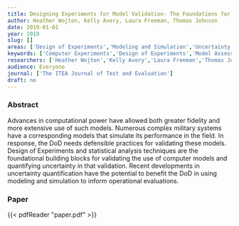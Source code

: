 ```yaml
---
title: Designing Experiments for Model Validation- The Foundations for Uncertainty Quantification
author: Heather Wojton, Kelly Avery, Laura Freeman, Thomas Johnson
date: 2019-01-01
year: 2019
slug: []
areas: ['Design of Experiments','Modeling and Simulation','Uncertainty Quantification']
keywords: ['Computer Experiments','Design of Experiments','Model Assessment and Validation','Uncertainty Quantification']
researchers: ['Heather Wojton','Kelly Avery','Laura Freeman','Thomas Johnson']
audience: Everyone
journal: ['The ITEA Journal of Test and Evaluation']
draft: no
---
```




### Abstract

Advances in computational power have allowed both greater fidelity and more extensive use of such models. Numerous complex military systems have a corresponding models that simulate its performance in the field. In response, the DoD needs defensible practices for validating these models. Design of Experiments and statistical analysis techniques are the foundational building blocks for validating the use of computer models and quantifying uncertainty in that validation. Recent developments in uncertainty quantification have the potential to benefit the DoD in using modeling and simulation to inform operational evaluations.



### Paper 
 {{< pdfReader "paper.pdf" >}}


